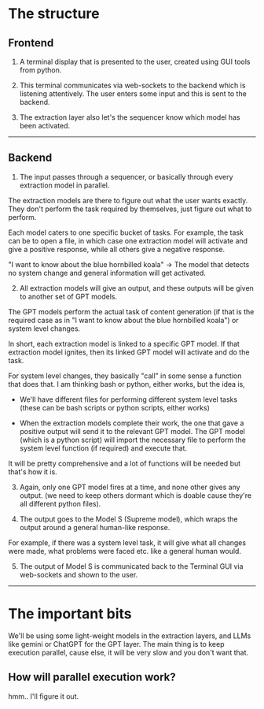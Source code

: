 # The structure


## Frontend

1. A terminal display that is presented to the user, created using GUI tools from python.

2. This terminal communicates via web-sockets to the backend which is listening attentively. The user enters some input and this is sent to the backend.

3. The extraction layer also let's the sequencer know which model has been activated. 
---

## Backend

1. The input passes through a sequencer, or basically through every extraction model in parallel. 

The extraction models are there to figure out what the user wants exactly. They don't perform the task required by themselves, just figure out what to perform. 

Each model caters to one specific bucket of tasks. For example, the task can be to open a file, in which case one extraction model will activate and give a positive response, while all others give a negative response. 

"I want to know about the blue hornbilled koala" -> The model that detects no system change and general information will get activated.

2. All extraction models will give an output, and these outputs will be given to another set of GPT models.

The GPT models perform the actual task of content generation (if that is the required case as in "I want to know about the blue hornbilled koala") or system level changes. 

In short, each extraction model is linked to a specific GPT model. If that extraction model ignites, then its linked GPT model will activate and do the task.

For system level changes, they basically "call" in some sense a function that does that. I am thinking bash or python, either works, but the idea is,
 
- We'll have different files for performing different system level tasks (these can be bash scripts or python scripts, either works)

- When the extraction models complete their work, the one that gave a positive output will send it to the relevant GPT model. The GPT model (which is a python script) will import the necessary file to perform the system level function (if required) and execute that.

It will be pretty comprehensive and a lot of functions will be needed but that's how it is.

3. Again, only one GPT model fires at a time, and none other gives any output. (we need to keep others dormant which is doable cause they're all different python files).

4. The output goes to the Model S (Supreme model), which wraps the output around a general human-like response. 

For example, if there was a system level task, it will give what all changes were made, what problems were faced etc. like a general human would.

5. The output of Model S is communicated back to the Terminal GUI via web-sockets and shown to the user. 

---

# The important bits

We'll be using some light-weight models in the extraction layers, and LLMs like gemini or ChatGPT for the GPT layer. The main thing is to keep execution parallel, cause else, it will be very slow and you don't want that. 

## How will parallel execution work?

hmm.. I'll figure it out.